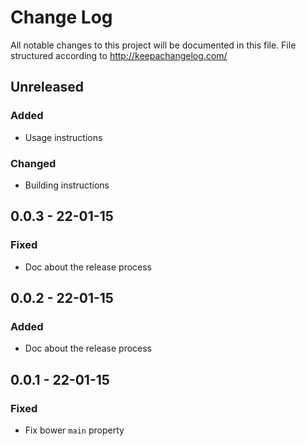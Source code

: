 # Change Log

All notable changes to this project will be documented in this
file. File structured according to <http://keepachangelog.com/>

## Unreleased
### Added
- Usage instructions
### Changed
- Building instructions

## 0.0.3 - 22-01-15
### Fixed
- Doc about the release process

## 0.0.2 - 22-01-15
### Added
- Doc about the release process

## 0.0.1 - 22-01-15
### Fixed
- Fix bower `main` property
